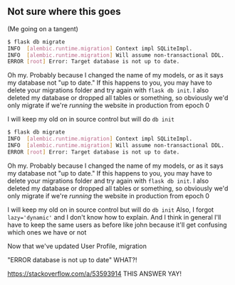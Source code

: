 
Not sure where this goes
-----
(Me going on a tangent)


```bash
$ flask db migrate
INFO  [alembic.runtime.migration] Context impl SQLiteImpl.
INFO  [alembic.runtime.migration] Will assume non-transactional DDL.
ERROR [root] Error: Target database is not up to date.
```

Oh my. Probably because I changed the name of my models, or as it says my database not "up to date." If this happens to you, you may have to delete your migrations folder and try again with `flask db init`. I also deleted my database or dropped all tables or something, so obviously we'd only migrate if we're *running* the website in production from epoch 0

I will keep my old on in source control but will do `db init`

```bash
$ flask db migrate
INFO  [alembic.runtime.migration] Context impl SQLiteImpl.
INFO  [alembic.runtime.migration] Will assume non-transactional DDL.
ERROR [root] Error: Target database is not up to date.
```

Oh my. Probably because I changed the name of my models, or as it says my database not "up to date." If this happens to you, you may have to delete your migrations folder and try again with `flask db init`. I also deleted my database or dropped all tables or something, so obviously we'd only migrate if we're *running* the website in production from epoch 0

I will keep my old on in source control but will do `db init`
Also, I forgot `lazy='dynamic'` and I don't know how to explain. And I think in general I'll have to keep the same users as before like john because it'll get confusing which ones we have or not

Now that we've updated User Profile, migration

"ERROR database is not up to date" WHAT?!

https://stackoverflow.com/a/53593914 THIS ANSWER YAY!